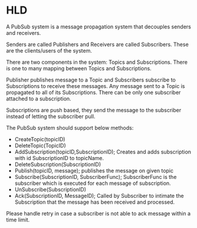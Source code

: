 # HLD

A PubSub system is a message propagation system that decouples senders and receivers.

Senders are called Publishers and Receivers are called Subscribers. These are the clients/users of the system.

There are two components in the system: Topics and Subscriptions. There is one to many mapping between Topics and Subscriptions.

Publisher publishes message to a Topic and Subscribers subscribe to Subscriptions to receive these messages. Any message sent to a Topic is propagated to all of its Subscriptions. There can be only one subscriber attached to a subscription.

Subscriptions are push based, they send the message to the subscriber instead of letting the subscriber pull.

The PubSub system should support below methods:

* CreateTopic(topicID)
* DeleteTopic(TopicID)
* AddSubscription(topicID,SubscriptionID); Creates and adds subscription with id SubscriptionID to topicName.
* DeleteSubscription(SubscriptionID)
* Publish(topicID, message); publishes the message on given topic
* Subscribe(SubscriptionID, SubscriberFunc); SubscriberFunc is the subscriber which is executed for each message of subscription.
* UnSubscribe(SubscriptionID)
* Ack(SubscriptionID, MessageID); Called by Subscriber to intimate the Subscription that the message has been received and processed.

Please handle retry in case a subscriber is not able to ack message within a time limit.